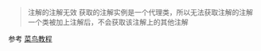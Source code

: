 > 注解的注解无效
> 获取的注解实例是一个代理类，所以无法获取注解的注解
> 一个类被加上注解后，不会获取该注解上的其他注解

参考 [菜鸟教程](https://www.runoob.com/w3cnote/java-annotation.html)

